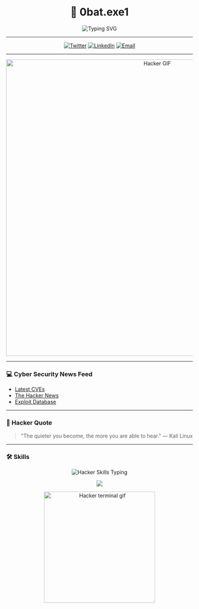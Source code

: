 <h1 align="center">👾 0bat.exe1</h1>
<p align="center">
  <img src="https://readme-typing-svg.herokuapp.com?font=Fira+Code&duration=2500&pause=500&color=00FF00&center=true&vCenter=true&width=435&lines=Cyber+Security+Researcher;Bug+Hunter;Exploit+Developer;Always+Learning+%26+Breaking" alt="Typing SVG" />
</p>

---

<p align="center">
<a href="https://twitter.com/0batexe1"><img src="https://img.shields.io/badge/Twitter-1DA1F2?style=flat-square&logo=twitter" alt="Twitter"></a>
<a href="https://linkedin.com/in/feritbarankaya"><img src="https://img.shields.io/badge/LinkedIn-0077B5?style=flat-square&logo=linkedin" alt="LinkedIn"></a>
<a href="mailto:youremail@example.com"><img src="https://img.shields.io/badge/Email-D14836?style=flat-square&logo=gmail&logoColor=white" alt="Email"></a>
</p>

---

<p align="center">
  <img src="https://media1.giphy.com/media/v1.Y2lkPTc5MGI3NjExZ3poNDRiZjEyOXQ2NGJwMGl4OTc1cnBzajhwMHZrNG80ZzBkOGFjaCZlcD12MV9pbnRlcm5hbF9naWZfYnlfaWQmY3Q9Zw/xTcnSWYZvafyhEACBO/giphy.gif" width="800" alt="Hacker GIF">
</p>

---

### 💻 Cyber Security News Feed
- [Latest CVEs](https://cve.mitre.org/)
- [The Hacker News](https://thehackernews.com/)
- [Exploit Database](https://www.exploit-db.com/)

---

### 🧠 Hacker Quote
> "The quieter you become, the more you are able to hear." — Kali Linux

---

### 🛠️ Skills

<p align="center">
  <img src="https://readme-typing-svg.herokuapp.com?font=Fira+Code&weight=500&size=22&pause=800&color=00FF00&center=true&vCenter=true&width=500&lines=%24+Nmap+-+Port+Scanning;BurpSuite+-+Web+Pentesting;SQLmap+-+Database+Exploitation;Metasploit+-+Exploit+Framework;Wireshark+-+Network+Analysis;Reverse+Engineering+%26+Malware+Analysis" alt="Hacker Skills Typing" />
</p>

<p align="center">
  <img src="https://skillicons.dev/icons?i=python,linux,bash,js,html,git,docker" />
</p>

<p align="center">
  <img src="https://media.giphy.com/media/IwAZ6dvvvaTtdI8SD5/giphy.gif" width="300" alt="Hacker terminal gif">
</p>
